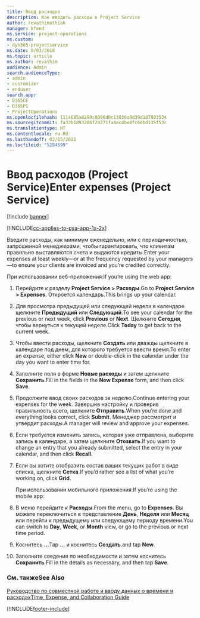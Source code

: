 ```yaml
---
title: Ввод расходов
description: Как вводить расходы в Project Service
author: revathimuthiah
manager: kfend
ms.service: project-operations
ms.custom:
- dyn365-projectservice
ms.date: 8/03/2018
ms.topic: article
ms.author: revathim
audience: Admin
search.audienceType:
- admin
- customizer
- enduser
search.app:
- D365CE
- D365PS
- ProjectOperations
ms.openlocfilehash: 1114685a8299c0096d0c13830a9d39d187883534
ms.sourcegitcommit: fa32b1893286f20271fa4ec4be8fc68bd135f53c
ms.translationtype: HT
ms.contentlocale: ru-RU
ms.lasthandoff: 02/15/2021
ms.locfileid: "5284599"
---
```

# <a name="enter-expenses-project-service"></a><span data-ttu-id="a27ce-103">Ввод расходов (Project Service)</span><span class="sxs-lookup"><span data-stu-id="a27ce-103">Enter expenses (Project Service)</span></span>

[!include [banner](../includes/psa-now-project-operations.md)]

[!INCLUDE[cc-applies-to-psa-app-1x-2x](../includes/cc-applies-to-psa-app-1x-2x.md)]

<span data-ttu-id="a27ce-104">Введите расходы, как минимум еженедельно, или с периодичностью, запрошенной менеджерами, чтобы гарантировать, что клиентам правильно выставляются счета и выдаются кредиты.</span><span class="sxs-lookup"><span data-stu-id="a27ce-104">Enter your expenses at least weekly—or at the frequency requested by your managers—to ensure your clients are invoiced and you’re credited correctly.</span></span>  
  
 <span data-ttu-id="a27ce-105">При использовании веб-приложения:</span><span class="sxs-lookup"><span data-stu-id="a27ce-105">If you’re using the web app:</span></span>  
  
1. <span data-ttu-id="a27ce-106">Перейдите к разделу **Project Service > Расходы**.</span><span class="sxs-lookup"><span data-stu-id="a27ce-106">Go to **Project Service > Expenses**.</span></span> <span data-ttu-id="a27ce-107">Откроется календарь.</span><span class="sxs-lookup"><span data-stu-id="a27ce-107">This brings up your calendar.</span></span>  
  
2. <span data-ttu-id="a27ce-108">Для просмотра предыдущей или следующей недели в календаре щелкните **Предыдущий** или **Следующий**.</span><span class="sxs-lookup"><span data-stu-id="a27ce-108">To see your calendar for the previous or next week, click **Previous** or **Next**.</span></span> <span data-ttu-id="a27ce-109">Щелкните **Сегодня**, чтобы вернуться к текущей неделе.</span><span class="sxs-lookup"><span data-stu-id="a27ce-109">Click **Today** to get back to the current week.</span></span>  
  
3. <span data-ttu-id="a27ce-110">Чтобы ввести расходы, щелкните **Создать** или дважды щелкните в календаре под днем, для которого требуется ввести время.</span><span class="sxs-lookup"><span data-stu-id="a27ce-110">To enter an expense, either click **New** or double-click in the calendar under the day you want to enter time for.</span></span>  
  
4. <span data-ttu-id="a27ce-111">Заполните поля в форме **Новые расходы** и затем щелкните **Сохранить**.</span><span class="sxs-lookup"><span data-stu-id="a27ce-111">Fill in the fields in the **New Expense** form, and then click **Save**.</span></span>  
  
5. <span data-ttu-id="a27ce-112">Продолжите ввод своих расходов за неделю.</span><span class="sxs-lookup"><span data-stu-id="a27ce-112">Continue entering your expenses for the week.</span></span> <span data-ttu-id="a27ce-113">Завершив настройку и проверив правильность всего, щелкните **Отправить**.</span><span class="sxs-lookup"><span data-stu-id="a27ce-113">When you’re done and everything looks correct, click **Submit**.</span></span> <span data-ttu-id="a27ce-114">Менеджер рассмотрит и утвердит расходы.</span><span class="sxs-lookup"><span data-stu-id="a27ce-114">A manager will review and approve your expenses.</span></span>  
  
6. <span data-ttu-id="a27ce-115">Если требуется изменить запись, которая уже отправлена, выберите запись в календаре, а затем щелкните **Отозвать**.</span><span class="sxs-lookup"><span data-stu-id="a27ce-115">If you want to change an entry that you already submitted, select the entry in your calendar, and then click **Recall**.</span></span>  
  
7. <span data-ttu-id="a27ce-116">Если вы хотите отобразить состав ваших текущих работ в виде списка, щелкните **Сетка**.</span><span class="sxs-lookup"><span data-stu-id="a27ce-116">If you’d rather see a list of what you’re working on, click **Grid**.</span></span>  
  
   <span data-ttu-id="a27ce-117">При использовании мобильного приложения:</span><span class="sxs-lookup"><span data-stu-id="a27ce-117">If you’re using the mobile app:</span></span>  
  
8. <span data-ttu-id="a27ce-118">В меню перейдите к **Расходы**.</span><span class="sxs-lookup"><span data-stu-id="a27ce-118">From the menu, go to **Expenses**.</span></span>     <span data-ttu-id="a27ce-119">Вы можете переключиться в представление **День**, **Неделя** или **Месяц** или перейти к предыдущему или следующему периоду времени.</span><span class="sxs-lookup"><span data-stu-id="a27ce-119">You can switch to **Day**, **Week**, or **Month** view, or go to the previous or next time period.</span></span>  
  
9. <span data-ttu-id="a27ce-120">Коснитесь **…**</span><span class="sxs-lookup"><span data-stu-id="a27ce-120">Tap **…**</span></span> <span data-ttu-id="a27ce-121">и коснитесь **Создать**.</span><span class="sxs-lookup"><span data-stu-id="a27ce-121">and tap **New**.</span></span>  
  
10. <span data-ttu-id="a27ce-122">Заполните сведения по необходимости и затем коснитесь **Сохранить**.</span><span class="sxs-lookup"><span data-stu-id="a27ce-122">Fill in the details as necessary, and then tap **Save**.</span></span>  
  
### <a name="see-also"></a><span data-ttu-id="a27ce-123">См. также</span><span class="sxs-lookup"><span data-stu-id="a27ce-123">See Also</span></span>  
 [<span data-ttu-id="a27ce-124">Руководство по совместной работе и вводу данных о времени и расходах</span><span class="sxs-lookup"><span data-stu-id="a27ce-124">Time, Expense, and Collaboration Guide</span></span>](../psa/time-expense-collaboration-guide.md)


[!INCLUDE[footer-include](../includes/footer-banner.md)]